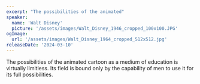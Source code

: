 ```yaml
---
excerpt: "The possibilities of the animated"
speaker:
  name: 'Walt Disney'
  picture: '/assets/images/Walt_Disney_1946_cropped_100x100.JPG'
ogImage:
  url: '/assets/images/Walt_Disney_1964_cropped_512x512.jpg'
releaseDate: '2024-03-10'
---
```


The possibilities of the animated cartoon as a medium of education is virtually limitless. Its field is bound only by the capability of men to use it for its full possibilities.
